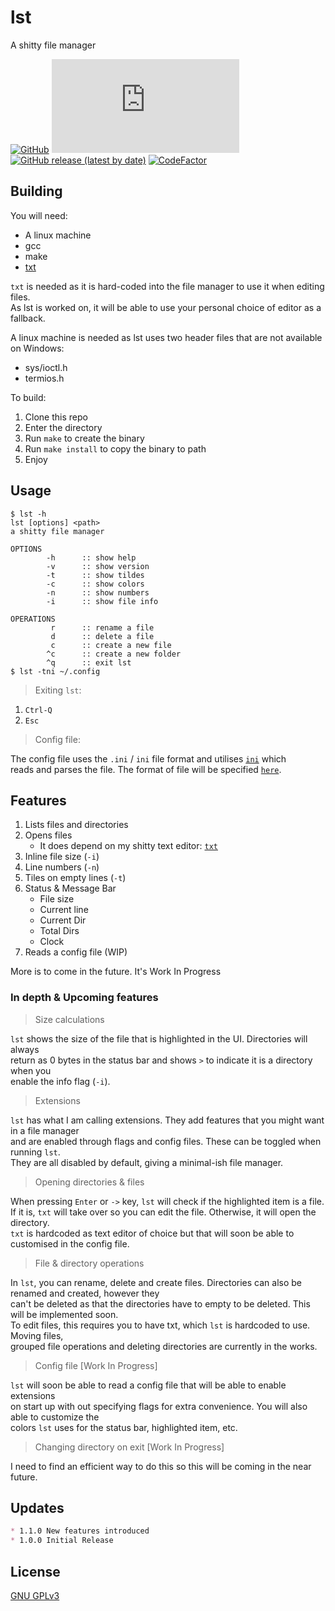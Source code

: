 # lst

A shitty file manager

[![GitHub](https://img.shields.io/github/license/ItzAfroBoy/lst)](https://github.com/ItzAfroBoy/lst/blob/main/LICENSE)
[![GitHub file size in bytes](https://img.shields.io/github/size/ItzAfroBoy/lst/lst.c?label=lst.c)](https://github.com/ItzAfroBoy/lst/blob/main/lst.c)
[![GitHub release (latest by date)](https://img.shields.io/github/v/release/ItzAfroBoy/lst)](https://github.com/ItzAfroBoy/lst/releases/tag/1.0.0)
[![CodeFactor](https://www.codefactor.io/repository/github/itzafroboy/lst/badge/main)](https://www.codefactor.io/repository/github/itzafroboy/lst/overview/main)


## Building

You will need:

* A linux machine
* gcc
* make
* [txt](https://github.com/ItzAfroBoy/txt)

`txt` is needed as it is hard-coded into the file manager to use it when editing files.  
As lst is worked on, it will be able to use your personal choice of editor as a fallback.  

A linux machine is needed as lst uses two header files that are not available on Windows:

* sys/ioctl.h
* termios.h

To build:

1. Clone this repo
2. Enter the directory
3. Run `make` to create the binary
4. Run `make install` to copy the binary to path
5. Enjoy

## Usage

```bash-session
$ lst -h
lst [options] <path>
a shitty file manager

OPTIONS
        -h      :: show help
        -v      :: show version
        -t      :: show tildes
        -c      :: show colors
        -n      :: show numbers
        -i      :: show file info

OPERATIONS
         r      :: rename a file
         d      :: delete a file
         c      :: create a new file
        ^c      :: create a new folder
        ^q      :: exit lst
$ lst -tni ~/.config
```

> Exiting `lst`:

1. `Ctrl-Q`
2. `Esc`

> Config file:

The config file uses the `.ini` / `ini` file format and utilises [`ini`](https://github.com/rxi/ini) which  
reads and parses the file. The format of file will be specified [`here`](https://github.com/ItzAfroBoy/lst/wiki).

## Features

1. Lists files and directories
2. Opens files
    * It does depend on my shitty text editor: [`txt`](https://github.com/ItzAfroBoy/txt)
3. Inline file size (`-i`)
4. Line numbers (`-n`)
5. Tiles on empty lines (`-t`)
6. Status & Message Bar
    * File size
    * Current line
    * Current Dir
    * Total Dirs
    * Clock
7. Reads a config file (WIP)

More is to come in the future. It's Work In Progress

### In depth & Upcoming features

> Size calculations

`lst` shows the size of the file that is highlighted in the UI. Directories will always  
return as 0 bytes in the status bar and shows `>` to indicate it is a directory when you  
enable the info flag (`-i`).

> Extensions

`lst` has what I am calling extensions. They add features that you might want in a file manager  
and are enabled through flags and config files. These can be toggled when running `lst`.  
They are all disabled by default, giving a minimal-ish file manager.

> Opening directories & files

When pressing `Enter` or `->` key, `lst` will check if the highlighted item is a file.  
If it is, `txt` will take over so you can edit the file. Otherwise, it will open the directory.  
`txt` is hardcoded as text editor of choice but that will soon be able to customised in the config file.

> File & directory operations

In `lst`, you can rename, delete and create files. Directories can also be renamed and created, however they  
can't be deleted as that the directories have to empty to be deleted. This will be implemented soon.  
To edit files, this requires you to have txt, which `lst` is hardcoded to use. Moving files,  
grouped file operations and deleting directories are currently in the works.

> Config file [Work In Progress]

`lst` will soon be able to read a config file that will be able to enable extensions  
on start up with out specifying flags for extra convenience. You will also able to customize the  
colors `lst` uses for the status bar, highlighted item, etc.

> Changing directory on exit [Work In Progress]

I need to find an efficient way to do this so this will be coming in the near future.

## Updates

```markdown
* 1.1.0 New features introduced
* 1.0.0 Initial Release
```

## License

[GNU GPLv3](https://github.com/ItzAfroBoy/lst/blob/main/LICENSE)

